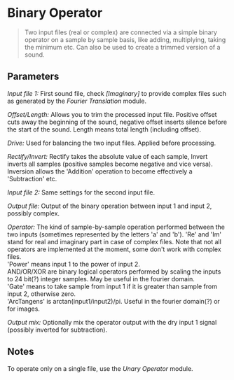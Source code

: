 # Binary Operator

<BLOCKQUOTE>Two input files (real or complex) are connected via a simple binary operator on a sample by
sample basis, like adding, multiplying, taking the minimum etc. Can also be used to create
a trimmed version of a sound.</BLOCKQUOTE>

## Parameters

_Input file 1:_ First sound file, check _\[Imaginary\]_ to provide complex files such as generated by the _Fourier Translation_ module.

_Offset/Length:_ Allows you to trim the processed input file. Positive offset cuts away the beginning of the sound, negative offset inserts silence before the start of the sound. Length means total length (including offset).

_Drive:_ Used for balancing the two input files. Applied before processing.

_Rectify/Invert:_ Rectify takes the absolute value of each sample, Invert inverts all samples (positive samples become negative and vice versa). Inversion allows the 'Addition' operation to become effectively a 'Subtraction' etc.

_Input file 2:_ Same settings for the second input file.

_Output file:_ Output of the binary operation between input 1 and input 2, possibly complex.

_Operator:_ The kind of sample-by-sample operation performed between the two inputs (sometimes represented by the letters 'a' and 'b'). 'Re' and 'Im' stand for real and imaginary part in case of complex files. Note that not all operators are implemented at the moment, some don't work with complex files.<br>'Power' means input 1 to the power of input 2.<br>AND/OR/XOR are binary logical operators performed by scaling the inputs to 24 bit(?) integer samples. May be useful in the fourier domain.<br>'Gate' means to take sample from input 1 if it is greater than sample from input 2, otherwise zero.<br>'ArcTangens' is arctan(input1/input2)/pi. Useful in the fourier domain(?) or for images.

_Output mix:_ Optionally mix the operator output with the dry input 1 signal (possibly inverted for subtraction).

## Notes

To operate only on a single file, use the _Unary Operator_ module.